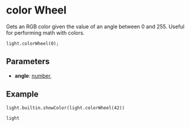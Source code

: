 # color Wheel

Gets an RGB color given the value of an angle between 0 and 255. Useful
for performing math with colors.

```sig
light.colorWheel(0);
```

## Parameters

* **angle**: [number](/types/number),

## Example

```blocks
light.builtin.showColor(light.colorWheel(42))
```

```package
light
```
